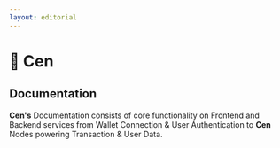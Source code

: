 ```yaml
---
layout: editorial
---
```


# 🔗 Cen

## Documentation

**Cen's** Documentation consists of core functionality on Frontend and Backend services from Wallet Connection & User Authentication to **Cen** Nodes powering Transaction & User Data.
